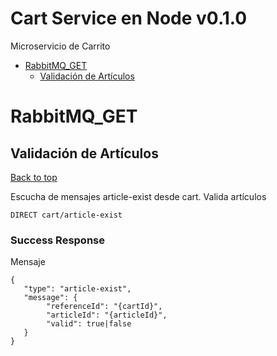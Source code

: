 <a name="top"></a>
# Cart Service en Node v0.1.0

Microservicio de Carrito

- [RabbitMQ_GET](#rabbitmq_get)
	- [Validación de Artículos](#validación-de-artículos)
	


# <a name='rabbitmq_get'></a> RabbitMQ_GET

## <a name='validación-de-artículos'></a> Validación de Artículos
[Back to top](#top)

<p>Escucha de mensajes article-exist desde cart. Valida artículos</p>

	DIRECT cart/article-exist





### Success Response

Mensaje

```
{
   "type": "article-exist",
   "message": {
        "referenceId": "{cartId}",
        "articleId": "{articleId}",
        "valid": true|false
   }
}
```


